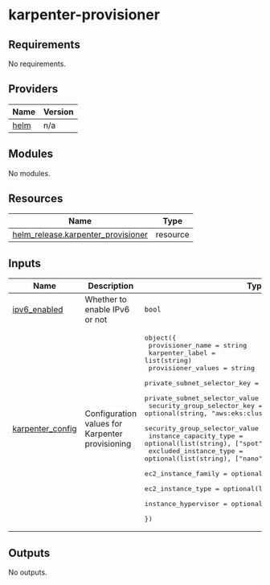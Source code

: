 # karpenter-provisioner

<!-- BEGINNING OF PRE-COMMIT-TERRAFORM DOCS HOOK -->
## Requirements

No requirements.

## Providers

| Name | Version |
|------|---------|
| <a name="provider_helm"></a> [helm](#provider\_helm) | n/a |

## Modules

No modules.

## Resources

| Name | Type |
|------|------|
| [helm_release.karpenter_provisioner](https://registry.terraform.io/providers/hashicorp/helm/latest/docs/resources/release) | resource |

## Inputs

| Name | Description | Type | Default | Required |
|------|-------------|------|---------|:--------:|
| <a name="input_ipv6_enabled"></a> [ipv6\_enabled](#input\_ipv6\_enabled) | Whether to enable IPv6 or not | `bool` | `false` | no |
| <a name="input_karpenter_config"></a> [karpenter\_config](#input\_karpenter\_config) | Configuration values for Karpenter provisioning | <pre>object({<br>    provisioner_name              = string<br>    karpenter_label               = list(string)<br>    provisioner_values            = string<br>    private_subnet_selector_key   = optional(string, "Name")<br>    private_subnet_selector_value = string<br>    security_group_selector_key   = optional(string, "aws:eks:cluster-name")<br>    security_group_selector_value = string<br>    instance_capacity_type        = optional(list(string), ["spot"])<br>    excluded_instance_type        = optional(list(string), ["nano", "micro", "small"])<br>    ec2_instance_family           = optional(list(string), ["t3"])<br>    ec2_instance_type             = optional(list(string), ["t3.medium"])<br>    instance_hypervisor           = optional(list(string), ["nitro"])<br>  })</pre> | n/a | yes |

## Outputs

No outputs.
<!-- END OF PRE-COMMIT-TERRAFORM DOCS HOOK -->
